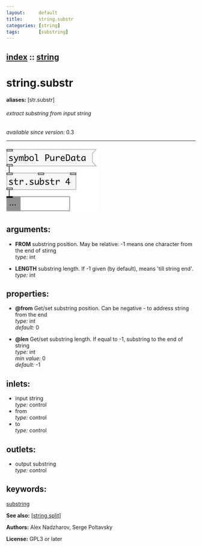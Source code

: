 ```yaml
---
layout:     default
title:      string.substr
categories: [string]
tags:       [substring]
---
```

[index](index.html) :: [string](category_string.html)
---

# string.substr
**aliases:** [str.substr]


###### extract substring from input string

*available since version:* 0.3

---




[![example](../examples/img/string.substr.jpg)](../examples/pd/string.substr.pd)



## arguments:

* **FROM**
substring position. May be relative: -1 means one character from the end of
stirng<br>
_type:_ int<br>

* **LENGTH**
substring length. If -1 given (by default), means &#39;till string end&#39;.<br>
_type:_ int<br>





## properties:

* **@from** 
Get/set substring position. Can be negative - to address string from the end<br>
_type:_ int<br>
_default:_ 0<br>

* **@len** 
Get/set substring length. If equal to -1, substring to the end of string<br>
_type:_ int<br>
_min value:_ 0<br>
_default:_ -1<br>



## inlets:

* input string<br>
_type:_ control
* from<br>
_type:_ control
* to<br>
_type:_ control



## outlets:

* output substring<br>
_type:_ control



## keywords:

[substring](keywords/substring.html)



**See also:**
[\[string.split\]](string.split.html)




**Authors:** Alex Nadzharov, Serge Poltavsky




**License:** GPL3 or later





